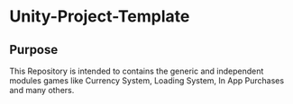 # Unity-Project-Template
## Purpose
This Repository is intended to contains the generic and independent modules games like Currency System, Loading System, In App Purchases and many others.
